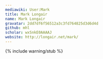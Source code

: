 ```yaml
---
mediawiki: User:Mark
title: Mark Longair
name: Mark Longair
gravatar: 2dd7df6f56512a3c3fd764825d3d6d4d
github: mhl
scholar: wxSnkE0AAAAJ
website: http://longair.net/mark/
---
```


{% include warning/stub %}
